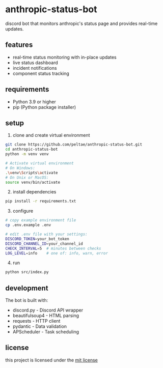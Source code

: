 # anthropic-status-bot

discord bot that monitors anthropic's status page and provides real-time updates.

## features

- real-time status monitoring with in-place updates
- live status dashboard
- incident notifications
- component status tracking

## requirements

- Python 3.9 or higher
- pip (Python package installer)

## setup

1. clone and create virtual environment
```bash
git clone https://github.com/peltae/anthropic-status-bot.git
cd anthropic-status-bot
python -m venv venv

# Activate virtual environment
# On Windows:
.\venv\Scripts\activate
# On Unix or MacOS:
source venv/bin/activate
```

2. install dependencies
```bash
pip install -r requirements.txt
```

3. configure
```bash
# copy example environment file
cp .env.example .env

# edit .env file with your settings:
DISCORD_TOKEN=your_bot_token
DISCORD_CHANNEL_ID=your_channel_id
CHECK_INTERVAL=5  # minutes between checks
LOG_LEVEL=info    # one of: info, warn, error
```

4. run
```bash
python src/index.py
```

## development

The bot is built with:
- discord.py - Discord API wrapper
- beautifulsoup4 - HTML parsing
- requests - HTTP client
- pydantic - Data validation
- APScheduler - Task scheduling

## license

this project is licensed under the [mit license](LICENSE)